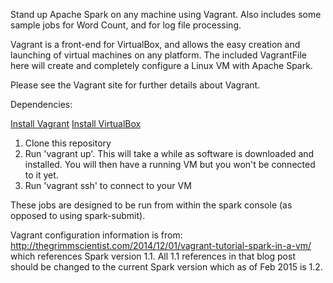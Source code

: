 Stand up Apache Spark on any machine using Vagrant.  Also includes some sample jobs for Word Count, and for log file processing.

Vagrant is a front-end for VirtualBox, and allows the easy creation and launching of virtual machines on any platform.  The included VagrantFile here will create and completely configure a Linux VM with Apache Spark.

Please see the Vagrant site for further details about Vagrant.

Dependencies:

[Install Vagrant](http://www.vagrantup.com/downloads.html)
[Install VirtualBox](https://www.virtualbox.org/wiki/Downloads)

1. Clone this repository
2. Run 'vagrant up'.  This will take a while as software is downloaded and installed.  You will then have a running VM but you won't be connected to it yet.
3. Run 'vagrant ssh' to connect to your VM


These jobs are designed to be run from within the spark console (as opposed to using spark-submit).

Vagrant configuration information is from: http://thegrimmscientist.com/2014/12/01/vagrant-tutorial-spark-in-a-vm/ which references 
Spark version 1.1.  All 1.1 references in that blog post should be changed to the current Spark version which as of 
Feb 2015 is 1.2.  




